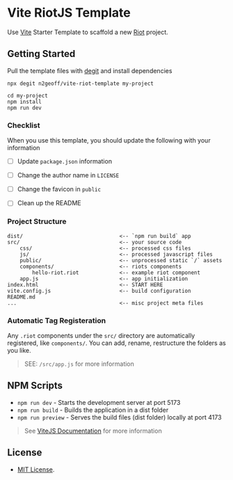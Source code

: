 # Vite RiotJS Template

Use [Vite](https://vitejs.dev/) Starter Template to scaffold a new [Riot](https://riot.js.org/) project.


## Getting Started

Pull the template files with [degit](https://github.com/Rich-Harris/degit) and install dependencies

```
npx degit n2geoff/vite-riot-template my-project

cd my-project
npm install
npm run dev
```

### Checklist

When you use this template, you should update the following with your information

- [ ] Update `package.json` information
- [ ] Change the author name in `LICENSE`
- [ ] Change the favicon in `public`
- [ ] Clean up the README


### Project Structure

```
dist/                               <-- `npm run build` app
src/                                <-- your source code
    css/                            <-- processed css files
    js/                             <-- processed javascript files
    public/                         <-- unprocessed static `/` assets
    components/                     <-- riots components
        hello-riot.riot             <-- example riot component
    app.js                          <-- app initialization
index.html                          <-- START HERE
vite.config.js                      <-- build configuration
README.md
...                                 <-- misc project meta files
```

### Automatic Tag Registeration

Any `.riot` components under the `src/` directory are automatically registered, like `components/`. You can add, rename, restructure the folders as you like.

> SEE: `/src/app.js` for more information


## NPM Scripts

- `npm run dev` - Starts the development server at port 5173
- `npm run build` - Builds the application in a dist folder
- `npm run preview` - Serves the build files (dist folder) locally at port 4173

> See [ViteJS Documentation](https://vitejs.dev/) for more information


## License

- [MIT License](https://github.com/n2geoff/vite-riot-template/blob/main/LICENSE).
